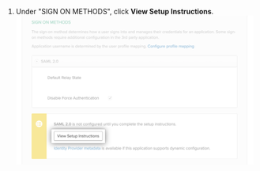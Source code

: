 1. Under "SIGN ON METHODS", click **View Setup Instructions**. !["View Setup Instructions" button in Okta application's "Sign On" tab](/assets/images/help/saml/okta-view-setup-instructions.png)
